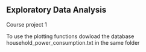 ## Exploratory Data Analysis

Course project 1

To use the plotting functions dowload the database household_power_consumption.txt in the same folder